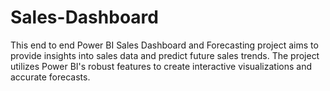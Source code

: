 # Sales-Dashboard
This end to end Power BI Sales Dashboard and Forecasting project aims to provide insights into sales data and predict future sales trends. 
The project utilizes Power BI's robust features to create interactive visualizations and accurate forecasts.
